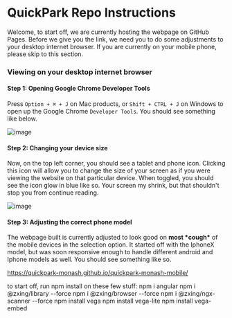 <h1>QuickPark Repo Instructions</h1>
Welcome, to start off, we are currently hosting the webpage on GitHub Pages. Before we give you the link, we need you to do some adjustments to your desktop internet browser. If you are currently on your mobile phone, please skip to this section. 

<h3>Viewing on your desktop internet browser</h3> 
<h4>Step 1: Opening Google Chrome Developer Tools</h4>
Press <code>Option + ⌘ + J</code> on Mac products, or <code>Shift + CTRL + J</code> on Windows to open up the Google Chrome <code>Developer Tools</code>. You should see something like below. 

![image](https://user-images.githubusercontent.com/63769232/145387667-18a9bf31-4138-4160-8e04-98e6793319a5.png)

<h4>Step 2: Changing your device size</h4>
Now, on the top left corner, you should see a tablet and phone icon. Clicking this icon will allow you to change the size of your screen as if you were viewing the website on that particular device. When toggled, you should see the icon glow in blue like so. Your screen my shrink, but that shouldn't stop you from continue reading. 

![image](https://user-images.githubusercontent.com/63769232/145388232-53120a06-fb2c-495f-a941-81469df3e917.png)

<h4>Step 3: Adjusting the correct phone model</h4>
The webpage built is currently adjusted to look good on <b>most *cough*</b> of the mobile devices in the selection option. It started off with the IphoneX model, but was soon responsive enough to handle different android and Iphone models as well. You should see something like so. 




<!-- <p align="center"><img src="https://user-images.githubusercontent.com/63769232/145386908-3be43c98-15f0-4050-94b4-732cb39d9f12.png"></p> -->

https://quickpark-monash.github.io/quickpark-monash-mobile/





to start off, run npm install on these few stuff:
npm i angular 
npm i @zxing/library --force
npm i @zxing/browser --force
npm i @zxing/ngx-scanner --force
npm install vega
npm install vega-lite
npm install vega-embed





